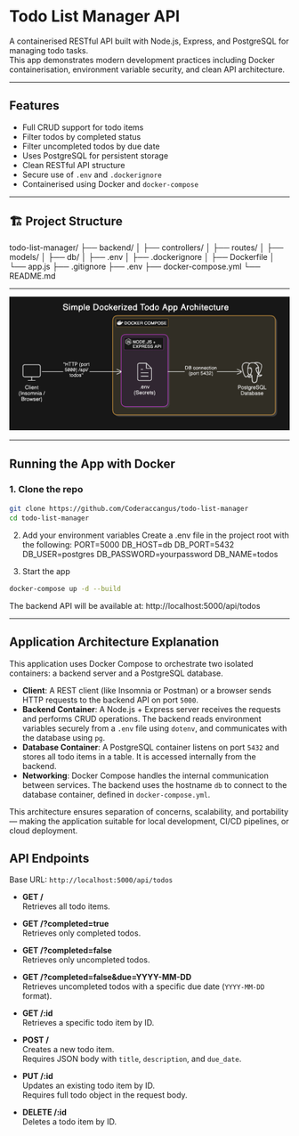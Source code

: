 # Todo List Manager API

A containerised RESTful API built with Node.js, Express, and PostgreSQL for managing todo tasks.  
This app demonstrates modern development practices including Docker containerisation, environment variable security, and clean API architecture.

---

## Features

- Full CRUD support for todo items
- Filter todos by completed status
- Filter uncompleted todos by due date
- Uses PostgreSQL for persistent storage
- Clean RESTful API structure
- Secure use of `.env` and `.dockerignore`
- Containerised using Docker and `docker-compose`

---

## 🏗 Project Structure
todo-list-manager/
├── backend/
│ ├── controllers/
│ ├── routes/
│ ├── models/
│ ├── db/
│ ├── .env
│ ├── .dockerignore
│ ├── Dockerfile
│ └── app.js
├── .gitignore
├── .env
├── docker-compose.yml
└── README.md


---

![Application Architecture Diagram](./architecture-diagram.png)

---

##  Running the App with Docker

### 1. Clone the repo

```bash
git clone https://github.com/Coderaccangus/todo-list-manager
cd todo-list-manager
```

2. Add your environment variables
Create a .env file in the project root with the following:
PORT=5000
DB_HOST=db
DB_PORT=5432
DB_USER=postgres
DB_PASSWORD=yourpassword
DB_NAME=todos

3. Start the app
```bash
docker-compose up -d --build
```

The backend API will be available at:
http://localhost:5000/api/todos


---

## Application Architecture Explanation

This application uses Docker Compose to orchestrate two isolated containers: a backend server and a PostgreSQL database.

- **Client**: A REST client (like Insomnia or Postman) or a browser sends HTTP requests to the backend API on port `5000`.
- **Backend Container**: A Node.js + Express server receives the requests and performs CRUD operations. The backend reads environment variables securely from a `.env` file using `dotenv`, and communicates with the database using `pg`.
- **Database Container**: A PostgreSQL container listens on port `5432` and stores all todo items in a table. It is accessed internally from the backend.
- **Networking**: Docker Compose handles the internal communication between services. The backend uses the hostname `db` to connect to the database container, defined in `docker-compose.yml`.

This architecture ensures separation of concerns, scalability, and portability — making the application suitable for local development, CI/CD pipelines, or cloud deployment.

## API Endpoints

Base URL: `http://localhost:5000/api/todos`

- **GET /**  
  Retrieves all todo items.

- **GET /?completed=true**  
  Retrieves only completed todos.

- **GET /?completed=false**  
  Retrieves only uncompleted todos.

- **GET /?completed=false&due=YYYY-MM-DD**  
  Retrieves uncompleted todos with a specific due date (`YYYY-MM-DD` format).

- **GET /:id**  
  Retrieves a specific todo item by ID.

- **POST /**  
  Creates a new todo item.  
  Requires JSON body with `title`, `description`, and `due_date`.

- **PUT /:id**  
  Updates an existing todo item by ID.  
  Requires full todo object in the request body.

- **DELETE /:id**  
  Deletes a todo item by ID.
